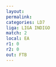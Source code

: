 ```yaml
---
layout: 
permalink: 
categories: LD7
liga: LIGA INDIGO
match: 2
local: EA
r1: 0
r2: 0
out: FTB
---
```

